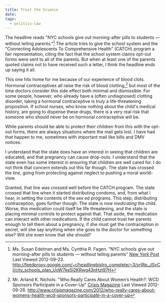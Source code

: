 ```yaml
---
title: Trust the Science
date: 
tags:
  - politics-law
---
```


The headline reads "NYC schools give out morning-after pills to students — without telling parents."[^20120923-5]  The article tries to give the school system and the "Connecting Adolescents To Comprehensive Health" (CATCH) program a fair representation, citing the fact that the school system claims opt-out forms were sent to all of the parents.  But when at least one of the parents quoted claims not to have received such a letter, I think the headline ends up saying it all.  

This one hits home for me because of our experience of blood clots.  Hormonal contraceptives all raise the risk of blood clotting,[^20120928-1] but most of the time doctors consider this side effect both minimal and dismissible.  For some people, however, who already have a (often undiagnosed) clotting disorder, taking a hormonal contraceptive is truly a life-threatening proposition.  If school nurses, who know nothing about the child's medical history, are going to dispense these drugs, there is a very real risk that someone who should never be on hormonal contraceptive will be.  

While parents should be able to protect their children from this with the opt-out forms, there are always situations where the mail gets lost.  I have had that happen to me, sometimes with important mail like bills and DMV notices.  

I understand that the state does have an interest in seeing that children are educated, and that pregnancy can cause drop-outs.  I understand that the state even has some interest in ensuring that children are well cared for.  I do not think that concern extends out this far though.  The state has crossed the line, going from protecting against neglect to pushing a moral world-view.  

Granted, that line was crossed well before the CATCH program.  The state crossed that line when it started distributing condoms, and, from what I hear, in setting the contents of the sex ed programs.  This step, distributing contraception, goes further though.  The state is now _medicating_ the child.  Worse, this medication could itself be life threatening, and the state is placing minimal controls to protect against that. That aside, the medication can interact with other medications.  If the child cannot trust her parents enough to tell them about a pregnancy, if she must get the contraception in secret, will she say anything when she goes to the doctor for something else?  Will she even know that she should? 

[^20120923-5]: Ms. Susan Edelman and Ms. Cynthia R. Fagen. "NYC schools give out morning-after pills to students — without telling parents" [New York Post](http://www.nypost.com) Last Viewed 2012-09-23.  <http://feedproxy.google.com/~r/headlinebistro_complete/~3/yrIRp_JSvCI/city_schools_plan_UoW7ke5l2KRwg43nHzt97H> 

[^20120928-1]: Mr. Arland K. Nichols.  "Who Really Cares About Women’s Health?: WCD Sponsors Participate in a Cover-Up" [Crisis Magazine](http://www.crisismagazine.com) Last Viewed 2012-09-28.  <http://www.crisismagazine.com/2012/who-really-cares-about-womens-health-wcd-sponsors-participate-in-a-cover-up>

